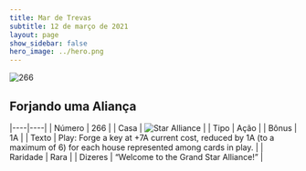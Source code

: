 ```yaml
---
title: Mar de Trevas
subtitle: 12 de março de 2021
layout: page
show_sidebar: false
hero_image: ../hero.png
---
```


![266](https://cdn.keyforgegame.com/media/card_front/pt/496_266_VFWFFV3WRHRC_pt.png)

## Forjando uma Aliança

|----|----|
| Número | 266 |
| Casa | ![Star Alliance](https://archonarcana.com/images/thumb/7/7d/Star_Alliance.png/22px-Star_Alliance.png "Aliança Estelar") |
| Tipo | Ação |
| Bônus | 1A |
| Texto | Play: Forge a key at +7A current cost, reduced by 1A (to a maximum of 6) for each house represented among cards in play. |
| Raridade | Rara |
| Dizeres | “Welcome to the Grand Star Alliance!”  |
